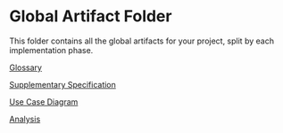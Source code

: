 # Global Artifact Folder

This folder contains all the global artifacts for your project, split by each implementation phase.

[Glossary](01.requirements-engineering/glossary.md)

[Supplementary Specification](01.requirements-engineering/supplementary-specification.md)

[Use Case Diagram](01.requirements-engineering/use-case-diagram.md)

[Analysis](02.analysis/Readme.md)